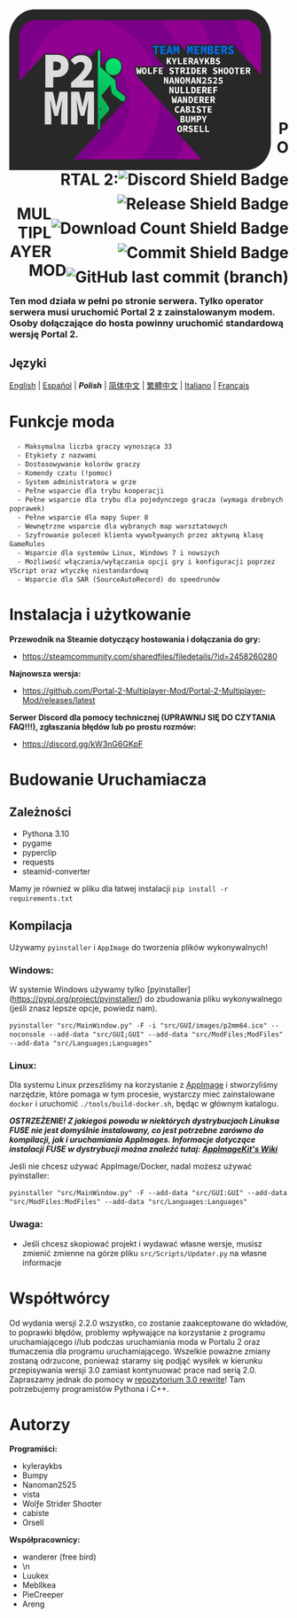 <h1>
  <img src="https://github.com/Portal-2-Multiplayer-Mod/P2MM-ART/blob/e56d8c209eb3f143bb0607dc1e59730e517ecca6/Banners/P2MMBannerREADME.png?raw=true" alt="P2MMBannerREADME" width="472" height="290" align="left">
  <a href="https://discord.gg/nXRygGNxyK" target="_blank">
      <img src="https://img.shields.io/discord/839651379034193920?color=blue&label=Discord%20Users&style=for-the-badge&logo=discord&logoWidth=20"
              alt="Discord Shield Badge" style="margin-bottom: 10px;" align="right">
  </a>
  <br>
  <a href="https://github.com/Portal-2-Multiplayer-Mod/Portal-2-Multiplayer-Mod/releases/latest">
      <img src="https://img.shields.io/github/release-date/Portal-2-Multiplayer-Mod/Portal-2-Multiplayer-Mod?color=red&label=Latest%20Release&style=for-the-badge"
              alt="Release Shield Badge" style="margin-bottom: 10px;" align="right">
  </a>
  <br>
  <img src="https://img.shields.io/github/downloads/Portal-2-Multiplayer-Mod/Portal-2-Multiplayer-Mod/total?style=for-the-badge&label=TOTAL%20DOWNLOAD%20COUNT"
          alt="Download Count Shield Badge" style="margin-bottom: 10px;" align="right">
  </a>
  <br>
  <a href="https://github.com/Portal-2-Multiplayer-Mod/Portal-2-Multiplayer-Mod/commits/main">
      <img src="https://img.shields.io/github/last-commit/Portal-2-Multiplayer-Mod/Portal-2-Multiplayer-Mod?label=LAST%20COMMIT%20(MAIN)&style=for-the-badge"
              alt="Commit Shield Badge" style="margin-bottom: 10px;" align="right">
  </a>
  <br>
  <a href="https://github.com/Portal-2-Multiplayer-Mod/Portal-2-Multiplayer-Mod/commits/finalcleanup">
      <img src="https://img.shields.io/github/last-commit/Portal-2-Multiplayer-Mod/Portal-2-Multiplayer-Mod/finalcleanup?style=for-the-badge&label=LAST%20COMMIT%20(FINALCLEANUP)&color=%2334a5eb"
              alt="GitHub last commit (branch)" align="right">
  </a>
  <br>
  <p align="right">PORTAL 2:</p>
  <p align="right">MULTIPLAYER MOD</p>
</h1>

### Ten mod działa w pełni po stronie serwera. Tylko operator serwera musi uruchomić Portal 2 z zainstalowanym modem. Osoby dołączające do hosta powinny uruchomić standardową wersję Portal 2.

## Języki

[English](README.md) | [Español](README.es.md) | **_Polish_** | [简体中文](README.zh-CN.md) | [繁體中文](README.zh-TW.md) | [Italiano](README.it.md) | [Français](README.fr.md)

# Funkcje moda

```
  - Maksymalna liczba graczy wynosząca 33
  - Etykiety z nazwami
  - Dostosowywanie kolorów graczy
  - Komendy czatu (!pomoc)
  - System administratora w grze
  - Pełne wsparcie dla trybu kooperacji
  - Pełne wsparcie dla trybu dla pojedynczego gracza (wymaga drobnych poprawek)
  - Pełne wsparcie dla mapy Super 8
  - Wewnętrzne wsparcie dla wybranych map warsztatowych
  - Szyfrowanie poleceń klienta wywoływanych przez aktywną klasę GameRules
  - Wsparcie dla systemów Linux, Windows 7 i nowszych
  - Możliwość włączania/wyłączania opcji gry i konfiguracji poprzez VScript oraz wtyczkę niestandardową
  - Wsparcie dla SAR (SourceAutoRecord) do speedrunów
```

# Instalacja i użytkowanie

**Przewodnik na Steamie dotyczący hostowania i dołączania do gry:**

- <https://steamcommunity.com/sharedfiles/filedetails/?id=2458260280>

**Najnowsza wersja:**

- <https://github.com/Portal-2-Multiplayer-Mod/Portal-2-Multiplayer-Mod/releases/latest>

**Serwer Discord dla pomocy technicznej (UPRAWNIJ SIĘ DO CZYTANIA FAQ!!!), zgłaszania błędów lub po prostu rozmów:**

- <https://discord.gg/kW3nG6GKpF>

# Budowanie Uruchamiacza

## Zależności

- Pythona 3.10
- pygame
- pyperclip
- requests
- steamid-converter

Mamy je również w pliku dla łatwej instalacji `pip install -r requirements.txt`

## Kompilacja

Używamy `pyinstaller` i `AppImage` do tworzenia plików wykonywalnych!

### Windows:

W systemie Windows używamy tylko [pyinstaller] (https://pypi.org/project/pyinstaller/) do zbudowania pliku wykonywalnego (jeśli znasz lepsze opcje, powiedz nam).

```shell
pyinstaller "src/MainWindow.py" -F -i "src/GUI/images/p2mm64.ico" --noconsole --add-data "src/GUI;GUI" --add-data "src/ModFiles;ModFiles" --add-data "src/Languages;Languages"
```

### Linux:

Dla systemu Linux przeszliśmy na korzystanie z [AppImage](https://appimage.org/) i stworzyliśmy narzędzie, które pomaga w tym procesie, wystarczy mieć zainstalowane `docker` i uruchomić `./tools/build-docker.sh`, będąc w głównym katalogu.

***OSTRZEŻENIE! Z jakiegoś powodu w niektórych dystrybucjach Linuksa FUSE nie jest domyślnie instalowany, co jest potrzebne zarówno do kompilacji, jak i uruchamiania AppImages. Informacje dotyczące instalacji FUSE w dystrybucji można znaleźć tutaj: [AppImageKit's Wiki](https://github.com/AppImage/AppImageKit/wiki/FUSE)***

Jeśli nie chcesz używać AppImage/Docker, nadal możesz używać pyinstaller:

```shell
pyinstaller "src/MainWindow.py" -F --add-data "src/GUI:GUI" --add-data "src/ModFiles:ModFiles" --add-data "src/Languages:Languages"
```

### Uwaga:

- Jeśli chcesz skopiować projekt i wydawać własne wersje, musisz zmienić zmienne na górze pliku `src/Scripts/Updater.py` na własne informacje

# Współtwórcy

Od wydania wersji 2.2.0 wszystko, co zostanie zaakceptowane do wkładów, to poprawki błędów, problemy wpływające na korzystanie z programu uruchamiającego i/lub podczas uruchamiania moda w Portalu 2 oraz tłumaczenia dla programu uruchamiającego. Wszelkie poważne zmiany zostaną odrzucone, ponieważ staramy się podjąć wysiłek w kierunku przepisywania wersji 3.0 zamiast kontynuować prace nad serią 2.0. Zapraszamy jednak do pomocy w [repozytorium 3.0 rewrite](https://github.com/Portal-2-Multiplayer-Mod/P2MM-Entanglement)! Tam potrzebujemy programistów Pythona i C++.

# Autorzy

**Programiści:**

- kyleraykbs
- Bumpy
- Nanoman2525
- vista
- Wolƒe Strider Shoσter
- cabiste
- Orsell

**Współpracownicy:**

- wanderer (free bird)
- \n
- Luukex
- MeblIkea
- PieCreeper
- Areng
